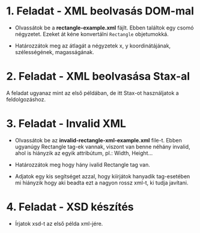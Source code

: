 # 1. Feladat - XML beolvasás DOM-mal

* Olvassátok be a **rectangle-example.xml** fájlt. Ebben találtok egy csomó négyzetet. Ezeket át kéne konvertálni ```Rectangle``` objetumokká.

* Határozzátok meg az átlagát a négyzetek x, y koordinátájának, szélességének, magasságának.

# 2. Feladat - XML beolvasása Stax-al

A feladat ugyanaz mint az első példában, de itt Stax-ot használjatok a feldolgozáshoz.

# 3. Feladat - Invalid XML

* Olvassátok be az **invalid-rectangle-xml-example.xml** file-t. Ebben ugyanúgy Rectangle tag-ek vannak, viszont van benne néhány invalid, ahol is hiányzik az egyik attribútum, pl.: Width, Height...

* Határozzátok meg hogy hány ivalid Rectangle tag van.

* Adjatok egy kis segítséget azzal, hogy kiírjátok hanyadik tag-esetében mi hiányzik hogy aki beadta ezt a nagyon rossz xml-t, ki tudja javítani.

# 4. Feladat - XSD készítés

* Írjatok xsd-t az első példa xml-jére.

